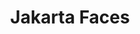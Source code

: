 ---
title: "Jakarta Faces"
summary: "Jakarta Faces (JSF) defines an MVC framework for building user interfaces for web applications, 
including UI components, state management, event handling, input validation, page navigation, and 
support for internationalization and accessibility."
seo_title: "Jakarta Faces Specifications | JSF formerly JavaServer Faces"
#<!--.................0123456789.123456789.123456789.123456789.123456789.123456789-->
summary_sixty_char: "MVC framework for building user interfaces for web apps"
project_id: "ee4j.faces"
---